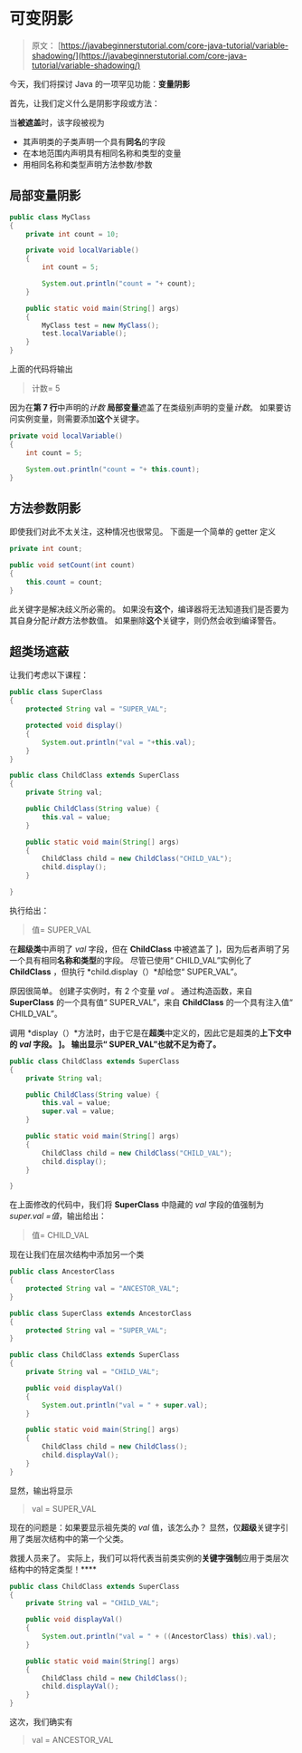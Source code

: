 # 可变阴影

> 原文： [https://javabeginnerstutorial.com/core-java-tutorial/variable-shadowing/](https://javabeginnerstutorial.com/core-java-tutorial/variable-shadowing/)

今天，我们将探讨 Java 的一项罕见功能：**变量阴影**

首先，让我们定义什么是阴影字段或方法：

当**被遮盖**时，该字段被视为

*   其声明类的子类声明一个具有**同名**的字段
*   在本地范围内声明具有相同名称和类型的变量
*   用相同名称和类型声明方法参数/参数

## 局部变量阴影

```java
public class MyClass
{
	private int count = 10;

	private void localVariable()
	{
		int count = 5;

		System.out.println("count = "+ count);
	}

	public static void main(String[] args)
	{
		MyClass test = new MyClass();
		test.localVariable();
	}
}
```

上面的代码将输出

> 计数= 5

因为在**第 7 行**中声明的*计数* **局部变量**遮盖了在类级别声明的变量*计数*。 如果要访问实例变量，则需要添加**这个**关键字。

```java
private void localVariable()
{
	int count = 5;

	System.out.println("count = "+ this.count);
}
```

## 方法参数阴影

即使我们对此不太关注，这种情况也很常见。 下面是一个简单的 getter 定义

```java
private int count;

public void setCount(int count)
{
	this.count = count;
}
```

此关键字是解决歧义所必需的。 如果没有**这个**，编译器将无法知道我们是否要为其自身分配*计数*方法参数值。 如果删除**这个**关键字，则仍然会收到编译警告。

## 超类场遮蔽

让我们考虑以下课程：

```java
public class SuperClass
{
	protected String val = "SUPER_VAL";

	protected void display()
	{
		System.out.println("val = "+this.val);
	}
}

public class ChildClass extends SuperClass
{
	private String val;

	public ChildClass(String value) {
		this.val = value;
	}

	public static void main(String[] args)
	{
		ChildClass child = new ChildClass("CHILD_VAL");
		child.display();
	}

}
```

执行给出：

> 值= SUPER_VAL

在**超级类**中声明了 *val* 字段，但在 **ChildClass** 中被遮盖了 ]，因为后者声明了另一个具有相同**名称和类型**的字段。 尽管已使用“ CHILD_VAL”实例化了 **ChildClass** ，但执行 *child.display（）*却给您“ SUPER_VAL”。

原因很简单。 创建子实例时，有 2 个变量 *val* 。 通过构造函数，来自 **SuperClass** 的一个具有值“ SUPER_VAL”，来自 **ChildClass** 的一个具有注入值“ CHILD_VAL”。

调用 *display（）*方法时，由于它是在**超类**中定义的，因此它是超类的**上下文中的 *val* 字段。 ]。 输出显示“ SUPER_VAL”也就不足为奇了。**

```java
public class ChildClass extends SuperClass
{
	private String val;

	public ChildClass(String value) {
		this.val = value;
		super.val = value;
	}

	public static void main(String[] args)
	{
		ChildClass child = new ChildClass("CHILD_VAL");
		child.display();
	}

}
```

在上面修改的代码中，我们将 **SuperClass** 中隐藏的 *val* 字段的值强制为 *super.val =值*，输出给出：

> 值= CHILD_VAL

现在让我们在层次结构中添加另一个类

```java
public class AncestorClass
{
	protected String val = "ANCESTOR_VAL";
}

public class SuperClass extends AncestorClass
{
	protected String val = "SUPER_VAL";
}

public class ChildClass extends SuperClass
{
	private String val = "CHILD_VAL";

	public void displayVal()
	{
		System.out.println("val = " + super.val);
	}

	public static void main(String[] args)
	{
		ChildClass child = new ChildClass();
		child.displayVal();
	}
}
```

显然，输出将显示

> val = SUPER_VAL

现在的问题是：如果要显示祖先类的 *val* 值，该怎么办？ 显然，仅**超级**关键字引用了类层次结构中的第一个父类。

救援人员来了。 实际上，我们可以将代表当前类实例的**关键字强制**应用于类层次结构中的特定类型！****

```java
public class ChildClass extends SuperClass
{
	private String val = "CHILD_VAL";

	public void displayVal()
	{
		System.out.println("val = " + ((AncestorClass) this).val);
	}

	public static void main(String[] args)
	{
		ChildClass child = new ChildClass();
		child.displayVal();
	}
}
```

这次，我们确实有

> val = ANCESTOR_VAL

